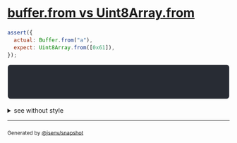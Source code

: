 # [buffer.from vs Uint8Array.from](../../array_typed.test.js#L71)

```js
assert({
  actual: Buffer.from("a"),
  expect: Uint8Array.from([0x61]),
});
```

![img](throw.svg)

<details>
  <summary>see without style</summary>

```console
AssertionError: actual and expect are different

actual: Buffer [97]
expect: Uint8Array [97]
```

</details>


---

<sub>
  Generated by <a href="https://github.com/jsenv/core/tree/main/packages/tooling/snapshot">@jsenv/snapshot</a>
</sub>
